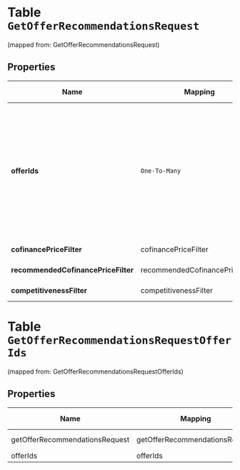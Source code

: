 
# Table `GetOfferRecommendationsRequest`
(mapped from: GetOfferRecommendationsRequest)

## Properties
Name | Mapping | SQL Type | Default | Type | Description | Notes
---- | ------- | -------- | ------- | ---- | ----------- | -----
**offerIds** | `One-To-Many` | `----` | `----`  | **kotlin.Array&lt;kotlin.String&gt;** | Идентификаторы товаров, информация о которых нужна. ⚠️ Не используйте это поле одновременно с остальными фильтрами. Если вы хотите воспользоваться фильтрами, оставьте поле пустым. |  [optional]
**cofinancePriceFilter** | cofinancePriceFilter | long |  | [**FieldStateType**](FieldStateType.md) |  |  [optional] [foreignkey]
**recommendedCofinancePriceFilter** | recommendedCofinancePriceFilter | long |  | [**FieldStateType**](FieldStateType.md) |  |  [optional] [foreignkey]
**competitivenessFilter** | competitivenessFilter | long |  | [**PriceCompetitivenessType**](PriceCompetitivenessType.md) |  |  [optional] [foreignkey]


# **Table `GetOfferRecommendationsRequestOfferIds`**
(mapped from: GetOfferRecommendationsRequestOfferIds)

## Properties
Name | Mapping | SQL Type | Default | Type | Description | Notes
---- | ------- | -------- | ------- | ---- | ----------- | -----
getOfferRecommendationsRequest | getOfferRecommendationsRequest | long | | kotlin.Long | Primary Key | *one*
offerIds | offerIds | text | | kotlin.String | Foreign Key | *many*







